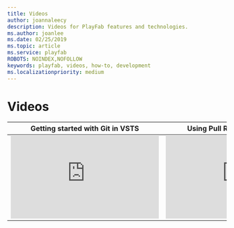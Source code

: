 ```yaml
---
title: Videos
author: joannaleecy
description: Videos for PlayFab features and technologies.
ms.author: joanlee
ms.date: 02/25/2019
ms.topic: article
ms.service: playfab
ROBOTS: NOINDEX,NOFOLLOW
keywords: playfab, videos, how-to, development
ms.localizationpriority: medium
---
```


# Videos

| Getting started with Git in VSTS | Using Pull Requests with VSTS |
| --- | --- |
| <iframe src="https://channel9.msdn.com/Events/Connect/2017/T178/player" width="340" height="190" allowFullScreen="true" frameBorder="0"></iframe> | <iframe src="https://channel9.msdn.com/Events/Connect/2017/T184/player" width="340" height="190" allowFullScreen="true" frameBorder="0"></iframe> |

